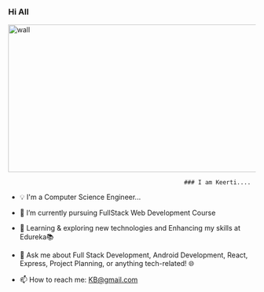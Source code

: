 ### Hi All


<img src="https://github.com/keerti-B-1998/keerti-B-1998/assets/153301474/4f2b1c37-f4f0-4c72-b93e-24483791143b" alt="wall" width="900" height="300">


                                                      ### I am Keerti....
* 💡 I'm a Computer Science Engineer...

* 🔭 I’m currently pursuing FullStack Web Development Course

* 🌱 Learning & exploring new technologies and Enhancing my skills at Edureka📚

* 💬 Ask me about Full Stack Development, Android Development, React, Express, Project Planning, or anything tech-related! 🌐

* 📫 How to reach me: KB@gmail.com

